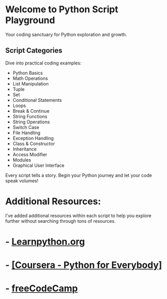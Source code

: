 <!DOCTYPE html>
<html>
    <h1>Welcome to Python Script Playground</h1>  
  <p>Your coding sanctuary for Python exploration and growth.</p>

  <h2>Script Categories</h2>
  <p>Dive into practical coding examples:</p>
  <ul>
    <li>Python Basics</li>
    <li>Math Operations</li>
    <li>List Manipulation</li>
    <li>Tuple</li>
    <li>Set</li>
    <li>Conditional Statements</li>
    <li>Loops</li>
    <li>Break & Continue</li>
    <li>String Functions</li>
    <li>String Operations</li>
    <li>Switch Case</li>
    <li>File Handling</li>
    <li>Exception Handling</li>
    <li>Class & Constructor</li>
    <li>Inheritance</li>
    <li>Access Modifier</li>
    <li>Modules</li>
    <li>Graphical User Interface</li>
  </ul>

  <p>Every script tells a story. Begin your Python journey and let your code speak volumes!</p>



# Additional Resources:

  <p>I've added additional resources within each script to help you explore further without searching through tons of resources.</p>

# - [Learnpython.org](https://www.learnpython.org/)
# - [[Coursera - Python for Everybody]](https://www.coursera.org/specializations/python)
# - [freeCodeCamp](https://www.youtube.com/watch?v=rfscVS0vtbw&t=1879s) 

</html>
